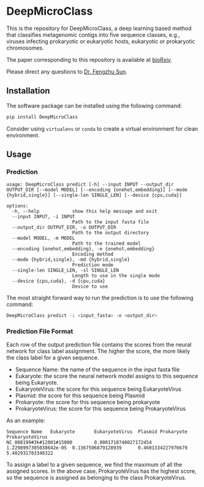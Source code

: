 # DeepMicroClass

This is the repository for DeepMicroClass, a deep learning based method that classifies metagenomic contigs into five sequence classes, e.g., viruses infecting prokaryotic or eukaryotic hosts, eukaryotic or prokaryotic chromosomes.

The paper corresponding to this repository is available at [bioRxiv](https://www.biorxiv.org/content/10.1101/2021.10.26.466018v1).

Please direct any questions to [Dr. Fengzhu Sun](mailto:fsun@usc.edu).

## Installation

The software package can be installed using the following command:

```sh
pip install DeepMicroClass
```

Consider using `virtualenv` or `conda` to create a virtual environment for clean environment.

## Usage

### Prediction

``` text
usage: DeepMicroClass predict [-h] --input INPUT --output_dir OUTPUT_DIR [--model MODEL] [--encoding {onehot,embedding}] [--mode {hybrid,single}] [--single-len SINGLE_LEN] [--device {cpu,cuda}]

options:
  -h, --help            show this help message and exit
  --input INPUT, -i INPUT
                        Path to the input fasta file
  --output_dir OUTPUT_DIR, -o OUTPUT_DIR
                        Path to the output directory
  --model MODEL, -m MODEL
                        Path to the trained model
  --encoding {onehot,embedding}, -e {onehot,embedding}
                        Encoding method
  --mode {hybrid,single}, -md {hybrid,single}
                        Prediction mode
  --single-len SINGLE_LEN, -sl SINGLE_LEN
                        Length to use in the single mode
  --device {cpu,cuda}, -d {cpu,cuda}
                        Device to use
```

The most straight forward way to run the prediction is to use the following command:

```sh
DeepMicroClass predict -i <input_fasta> -o <output_dir>
```

### Prediction File Format

Each row of the output prediction file contains the scores from the neural network for class label assignment. The higher the score, the more likely the class label for a given sequence.  

* Sequence Name: the name of the sequence in the input fasta file
* Eukaryote: the score the neural network model assigns to this sequence being Eukaryote.
* EukaryoteVirus: the score for this sequence being EukaryoteVirus
* Plasmid: the score for this sequence being Plasmid
* Prokaryote: the score for this sequence being prokaryote
* ProkaryoteVirus: the score for this sequence being ProkaryoteVirus  

As an example:

```tsv
Sequence Name   Eukaryote       EukaryoteVirus  Plasmid Prokaryote      ProkaryoteVirus
NC_008199#3k#12001#15000        0.0001718740027172454   1.2298997305038642e-05  0.1367506879128939      0.4601334227976679      5.402931783348322
```

To assign a label to a given sequence, we find the maximum of all the assigned scores. In the above case, ProkaryoteVirus has the highest score, so the sequence is assigned as belonging to the class ProkaryoteVirus.
